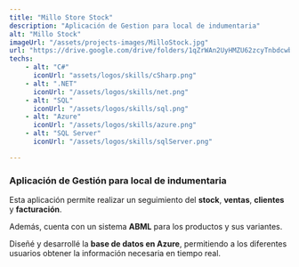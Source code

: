 ```yaml
---
title: "Millo Store Stock"
description: "Aplicación de Gestion para local de indumentaria"
alt: "Millo Stock"
imageUrl: "/assets/projects-images/MilloStock.jpg"
url: "https://drive.google.com/drive/folders/1qZrWAn2UyHMZU62zcyTnbdcwbAQOUQA7?usp=drive_link"
techs:
    - alt: "C#"
      iconUrl: "assets/logos/skills/cSharp.png"
    - alt: ".NET"
      iconUrl: "/assets/logos/skills/net.png"
    - alt: "SQL"
      iconUrl: "/assets/logos/skills/sql.png"
    - alt: "Azure"
      iconUrl: "/assets/logos/skills/azure.png"
    - alt: "SQL Server"
      iconUrl: "/assets/logos/skills/sqlServer.png"

---
```


### Aplicación de Gestión para local de indumentaria

Esta aplicación permite realizar un seguimiento del **stock**, **ventas**, **clientes** y **facturación**.  

Además, cuenta con un sistema **ABML** para los productos y sus variantes.  

Diseñé y desarrollé la **base de datos en Azure**, permitiendo a los diferentes
usuarios obtener la información necesaria en tiempo real.

